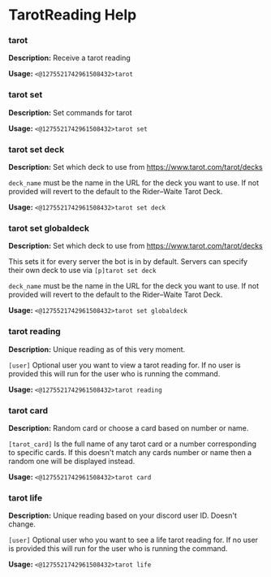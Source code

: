 # TarotReading Help

### tarot

**Description:** Receive a tarot reading

**Usage:** `<@1275521742961508432>tarot`

### tarot set

**Description:** Set commands for tarot

**Usage:** `<@1275521742961508432>tarot set`

### tarot set deck

**Description:** Set which deck to use from https://www.tarot.com/tarot/decks

`deck_name` must be the name in the URL for the deck you want to use.
If not provided will revert to the default to the Rider–Waite Tarot Deck.

**Usage:** `<@1275521742961508432>tarot set deck`

### tarot set globaldeck

**Description:** Set which deck to use from https://www.tarot.com/tarot/decks

This sets it for every server the bot is in by default. Servers
can specify their own deck to use via `[p]tarot set deck`

`deck_name` must be the name in the URL for the deck you want to use.
If not provided will revert to the default to the Rider–Waite Tarot Deck.

**Usage:** `<@1275521742961508432>tarot set globaldeck`

### tarot reading

**Description:** Unique reading as of this very moment.

`[user]` Optional user you want to view a tarot reading for.
If no user is provided this will run for the user who is running the command.

**Usage:** `<@1275521742961508432>tarot reading`

### tarot card

**Description:** Random card or choose a card based on number or name.

`[tarot_card]` Is the full name of any tarot card or a number corresponding to specific cards.
If this doesn't match any cards number or name then a random one will be displayed instead.

**Usage:** `<@1275521742961508432>tarot card`

### tarot life

**Description:** Unique reading based on your discord user ID. Doesn't change.

`[user]` Optional user who you want to see a life tarot reading for.
If no user is provided this will run for the user who is running the command.

**Usage:** `<@1275521742961508432>tarot life`

